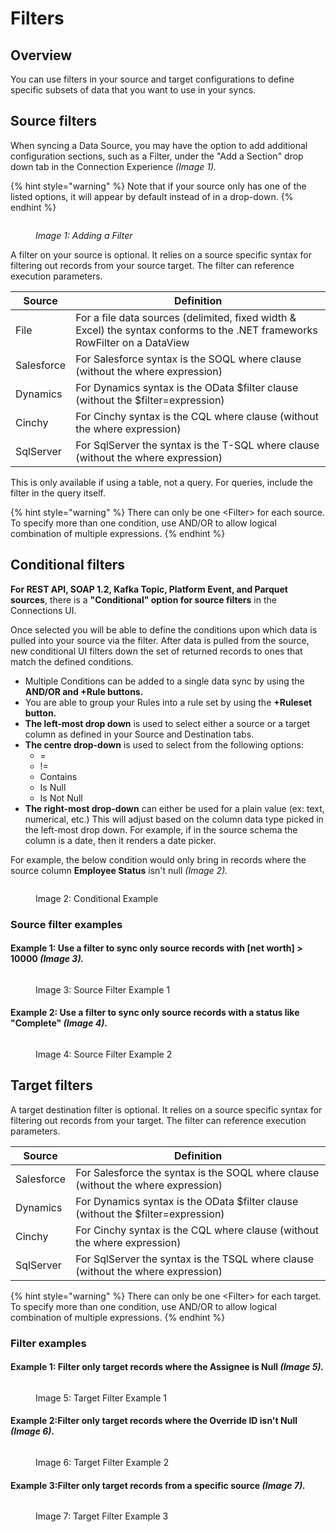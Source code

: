 # Filters

## Overview

You can use filters in your source and target configurations to define specific subsets of data that you want to use in your syncs.

## Source filters

When syncing a Data Source, you may have the option to add additional configuration sections, such as a Filter, under the "Add a Section" drop down tab in the Connection Experience _(Image 1)._

{% hint style="warning" %}
Note that if your source only has one of the listed options, it will appear by default instead of in a drop-down.
{% endhint %}

<figure><img src="../../../.gitbook/assets/image (727).png" alt=""><figcaption><p><em>Image 1: Adding a Filter</em></p></figcaption></figure>

A filter on your source is optional. It relies on a source specific syntax for filtering out records from your source target. The filter can reference execution parameters.

| Source     | Definition                                                                                                                  |
| ---------- | --------------------------------------------------------------------------------------------------------------------------- |
| File       | For a file data sources (delimited, fixed width & Excel) the syntax conforms to the .NET frameworks RowFilter on a DataView |
| Salesforce | For Salesforce syntax is the SOQL where clause (without the where expression)                                               |
| Dynamics   | For Dynamics syntax is the OData $filter clause (without the $filter=expression)                                            |
| Cinchy     | For Cinchy syntax is the CQL where clause (without the where expression)                                                    |
| SqlServer  | For SqlServer the syntax is the T-SQL where clause (without the where expression)                                           |

This is only available if using a table, not a query. For queries, include the filter in the query itself.

{% hint style="warning" %}
There can only be one \<Filter> for each source. To specify more than one condition, use AND/OR to allow logical combination of multiple expressions.
{% endhint %}

## Conditional filters

**For REST API, SOAP 1.2, Kafka Topic, Platform Event, and Parquet sources**, there is a **"Conditional" option for source filters** in the Connections UI.

Once selected you will be able to define the conditions upon which data is pulled into your source via the filter. After data is pulled from the source, new conditional UI filters down the set of returned records to ones that match the defined conditions.

<!-- vale off -->

- Multiple Conditions can be added to a single data sync by using the **AND/OR and +Rule buttons.**
- You are able to group your Rules into a rule set by using the **+Ruleset button.**
- **The left-most drop down** is used to select either a source or a target column as defined in your Source and Destination tabs.
- **The centre drop-down** is used to select from the following options:
  - \=
  - !=
  - Contains
  - Is Null
  - Is Not Null
- **The right-most drop-down** can either be used for a plain value (ex: text, numerical, etc.) This will adjust based on the column data type picked in the left-most drop down. For example, if in the source schema the column is a date, then it renders a date picker.

For example, the below condition would only bring in records where the source column **Employee Status** isn't null _(Image 2)._

<!-- vale on -->
<figure><img src="../../../.gitbook/assets/image (657).png" alt=""><figcaption><p>Image 2: Conditional Example</p></figcaption></figure>

### Source filter examples

#### Example 1: Use a filter to sync only source records with \[net worth] > 10000 _(Image 3)._

<figure><img src="../../../.gitbook/assets/image (445).png" alt=""><figcaption><p>Image 3: Source Filter Example 1</p></figcaption></figure>

#### Example 2: Use a filter to sync only source records with a status like "Complete" _(Image 4)._

<figure><img src="../../../.gitbook/assets/image (446).png" alt=""><figcaption><p>Image 4: Source Filter Example 2</p></figcaption></figure>

## Target filters

A target destination filter is optional. It relies on a source specific syntax for filtering out records from your target. The filter can reference execution parameters.

| Source     | Definition                                                                        |
| ---------- | --------------------------------------------------------------------------------- |
| Salesforce | For Salesforce the syntax is the SOQL where clause (without the where expression) |
| Dynamics   | For Dynamics syntax is the OData $filter clause (without the $filter=expression)  |
| Cinchy     | For Cinchy syntax is the CQL where clause (without the where expression)          |
| SqlServer  | For SqlServer the syntax is the TSQL where clause (without the where expression)  |

{% hint style="warning" %}
There can only be one \<Filter> for each target. To specify more than one condition, use AND/OR to allow logical combination of multiple expressions.
{% endhint %}

### Filter examples

#### Example 1: Filter only target records where the Assignee is Null _(Image 5)._

<figure><img src="../../../.gitbook/assets/image (432).png" alt=""><figcaption><p>Image 5: Target Filter Example 1</p></figcaption></figure>

<!-- vale off -->

#### Example 2:Filter only target records where the Override ID isn't Null _(Image 6)._

<!-- vale on -->

<figure><img src="../../../.gitbook/assets/image (581).png" alt=""><figcaption><p>Image 6: Target Filter Example 2</p></figcaption></figure>

#### Example 3:Filter only target records from a specific source _(Image 7)._

<figure><img src="../../../.gitbook/assets/image (579).png" alt=""><figcaption><p>Image 7: Target Filter Example 3</p></figcaption></figure>
